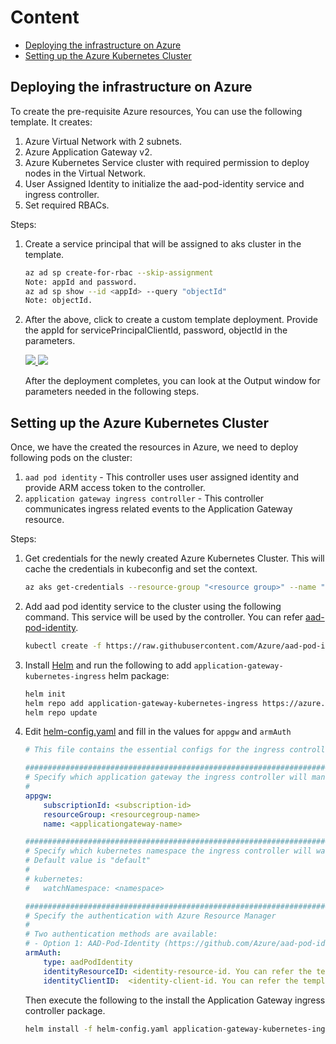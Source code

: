 # Content
- [Deploying the infrastructure on Azure](#deploying-the-infrastructure-on-azure)
- [Setting up the Azure Kubernetes Cluster](#setting-up-the-azure-kubernetes-cluster)

## Deploying the infrastructure on Azure

To create the pre-requisite Azure resources, You can use the following template. It creates:
1) Azure Virtual Network with 2 subnets.
2) Azure Application Gateway v2.
3) Azure Kubernetes Service cluster with required permission to deploy nodes in the Virtual Network.
4) User Assigned Identity to initialize the aad-pod-identity service and ingress controller.
5) Set required RBACs.


Steps:

1) Create a service principal that will be assigned to aks cluster in the template.
    ```bash
    az ad sp create-for-rbac --skip-assignment
    Note: appId and password.
    az ad sp show --id <appId> --query "objectId"
    Note: objectId.
    ```

2) After the above, click to create a custom template deployment. Provide the appId for servicePrincipalClientId, password, objectId in the parameters.

    <a href="https://portal.azure.com/#create/Microsoft.Template/uri/https%3A%2F%2Fraw.githubusercontent.com%2Fakshaysngupta%2Fapplication-gateway-kubernetes-ingress%2Fmaster%2Fdeploy%2Fazuredeploy.json" target="_blank">
        <img src="http://azuredeploy.net/deploybutton.png"/>
    </a>
    <a href="http://armviz.io/#/?load=https%3A%2F%2Fraw.githubusercontent.com%2Fakshaysngupta%2Fapplication-gateway-kubernetes-ingress%2Fmaster%2Fdeploy%2Fazuredeploy.json" target="_blank">
        <img src="http://armviz.io/visualizebutton.png"/>
    </a>

    After the deployment completes, you can look at the Output window for parameters needed in the following steps.

## Setting up the Azure Kubernetes Cluster

Once, we have the created the resources in Azure, we need to deploy following pods on the cluster:
1) `aad pod identity` - This controller uses user assigned identity and provide ARM access token to the controller.
2) `application gateway ingress controller` - This controller communicates ingress related events to the Application Gateway resource.

Steps:

1) Get credentials for the newly created Azure Kubernetes Cluster. This will cache the credentials in kubeconfig and set the context.  
    ```bash
    az aks get-credentials --resource-group "<resource group>" --name "<aksClusterName>"`
    ```

2) Add aad pod identity service to the cluster using the following command. This service will be used by the controller. You can refer [aad-pod-identity](https://github.com/Azure/aad-pod-identity).  
    ```bash
    kubectl create -f https://raw.githubusercontent.com/Azure/aad-pod-identity/master/deploy/infra/deployment.yaml`
    ```

3) Install [Helm](https://docs.microsoft.com/en-us/azure/aks/kubernetes-helm) and run the following to add `application-gateway-kubernetes-ingress` helm package:
    ```bash
    helm init
    helm repo add application-gateway-kubernetes-ingress https://azure.github.io/application-gateway-kubernetes-ingress/helm/
    helm repo update
    ```

4) Edit [helm-config.yaml](example/helm-config.yaml) and fill in the values for `appgw` and `armAuth`
    ```yaml
    # This file contains the essential configs for the ingress controller helm chart

    ################################################################################
    # Specify which application gateway the ingress controller will manage
    #
    appgw:
        subscriptionId: <subscription-id>
        resourceGroup: <resourcegroup-name>
        name: <applicationgateway-name>

    ################################################################################
    # Specify which kubernetes namespace the ingress controller will watch
    # Default value is "default"
    #
    # kubernetes:
    #   watchNamespace: <namespace>

    ################################################################################
    # Specify the authentication with Azure Resource Manager
    #
    # Two authentication methods are available:
    # - Option 1: AAD-Pod-Identity (https://github.com/Azure/aad-pod-identity)
    armAuth:
        type: aadPodIdentity
        identityResourceID: <identity-resource-id. You can refer the template deployment output.>
        identityClientID:  <identity-client-id. You can refer the template deployment output.>
    ```

    Then execute the following to the install the Application Gateway ingress controller package.  
    ```bash
    helm install -f helm-config.yaml application-gateway-kubernetes-ingress/ingress-azure
    ```